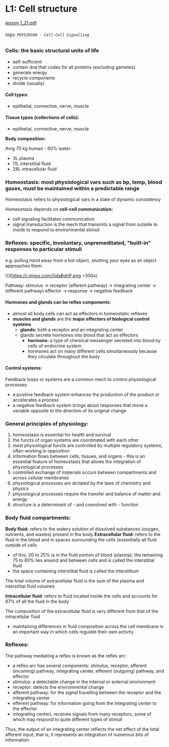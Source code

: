 # L1: Cell structure
[lesson 1_21.pdf](https://s3-us-west-2.amazonaws.com/secure.notion-static.com/06e16561-581b-4d56-b327-b20c0384929a/lesson_1_21.pdf)
###### tags: `PHYS20100 - Cell-Cell Signalling`

### Cells: the basic structural units of life

- self-sufficient
- contain dna that codes for all proteins (excluding gametes)
- generate energy
- recycle components
- divide (usually)

#### **Cell types:** 

- epithelial, connective, nerve, muscle

#### **Tissue types (collections of cells):** 

- epithelial, connective, nerve, muscle

**Body composition:**

Avrg 70 kg human - 60% water:

- 3L plasma
- 11L interstitial fluid
- 28L intracellular fluid

### Homeostasis: most physiological vars such as bp, temp, blood gases, must be maintained within a predictable range

Homeostasis refers to physiological vars in a state of dynamic consistency

Homeostasis depends on **cell-cell communication:**

- cell signaling facilitates communication
- signal transduction is the mech that transmits a signal from outside to inside to respond to environmental stimuli

### Reflexes: specific, involuntary, unpremeditated, "built-in" responses to particular stimuli

e.g. pulling hand away from a hot object, shutting your eyes as an object approaches them

![](https://i.imgur.com/GdaBghP.png =300x)


Pathway: stimulus → receptor (afferent pathway) → integrating center → (efferent pathway) effector → response → negative feedback

#### **Hormones and glands can be reflex components:**

- almost all body cells can act as effectors in homeostatic reflexes
- **muscles and glands** are the **major effectors of biological control systems**
    - **glands:** both a receptor and an integrating center
    - glands secrete hormones into blood that act as effectors
        - **hormone:** a type of chemical messenger secreted into blood by cells of endocrine system
        - hormones act on many different cells simultaneously because they circulate throughout the body

#### **Control systems:**

Feedback loops or systems are a common mech to control physiological processes

- a positive feedback system enhances the production of the product or accelerates a process
- a negative feedback system brings about responses that move a variable opposite to the direction of its original change

### General principles of physiology:

1. homeostasis is essential for health and survival
2. the functs of organ systems are coordinated with each other
3. most physiological functs are controlled by multiple regulatory systems, often working in opposition
4. information flows between cells, tissues, and organs - this is an essential feature of homeostasis that allows the integration of physiological processes
5. controlled exchange of materials occurs between compartments and across cellular membranes
6. physiological processes are dictated by the laws of chemistry and physics
7. physiological processes require the transfer and balance of matter and energy
8. structure is a determinant of - and coevolved with - function

### **Body fluid compartments:**

**Body fluid:** refers to the watery solution of dissolved substances (oxygen, nutrients, and wastes) present in the body
**Extracellular fluid:** refers to the fluid in the blood and in spaces surrounding the cells (essentially all fluid outside of cells
- of this, 20 to 25% is in the fluid portion of blood (plasma); the remaining 75 to 80% lies around and between cells and is called the interstitial fluid
- the space containing interstitial fluid is called the interstitium

The total volume of extracellular fluid is the sum of the plasma and interstitial fluid volumes

**Intracellular fluid**: refers to fluid located inside the cells and accounts for 67% of all the fluid in the body

The composition of the extracellular fluid is very different from that of the intracellular fluid
- maintaining differences in fluid composition across the cell membrane is an important way in which cells regulate their own activity

### **Reflexes:**

The pathway mediating a reflex is known as the reflex arc:
- a reflex arc has several components: stimulus, receptor, afferent (incoming) pathway, integrating center, efferent (outgoing) pathway, and effector
- stimulus: a detectable change in the internal or external environment
- receptor: detects the environmental change
- afferent pathway: for the signal travelling between the receptor and the integrating center 
- efferent pathway: for information going from the integrating center to the effector 
- integrating centerL receives signals from many receptors, some of which may respond to quite different types of stimuli

Thus, the output of an integrating center reflects the net effect of the total afferent input; that is, it represents an integration of numerous bits of information
